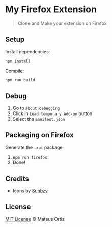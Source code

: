 # My Firefox Extension

> Clone and Make your extension on Firefox

## Setup

Install dependencies:

```sh
npm install
```

Compile:

```sh
npm run build
```

## Debug

1. Go to `about:debugging`
2. Click in `Load temporary Add-on` button
3. Select the `manifest.json` 

## Packaging on Firefox

Generate the `.xpi` package

1. `npm run firefox`
2. Done!

## Credits

* Icons by [Sunbzy](https://dribbble.com/sunbzy)

## License

[MIT License](https://mateusortiz.mit-license.org/) © Mateus Ortiz
